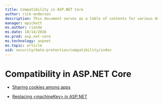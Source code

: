 ```yaml
---
title: Compatibility in ASP.NET Core
author: rick-anderson
description: This document serves as a table of contents for various ASP.NET Core data protection compatibility topics.
manager: wpickett
ms.author: riande
ms.date: 10/14/2016
ms.prod: asp.net-core
ms.technology: aspnet
ms.topic: article
uid: security/data-protection/compatibility/index
---
```

# Compatibility in ASP.NET Core

* [Sharing cookies among apps](xref:security/data-protection/compatibility/cookie-sharing)

* [Replacing \<machineKey> in ASP.NET](xref:security/data-protection/compatibility/replacing-machinekey)

